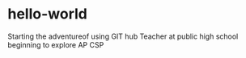 # hello-world
Starting the adventureof using GIT hub
Teacher at public high school beginning to explore AP CSP
